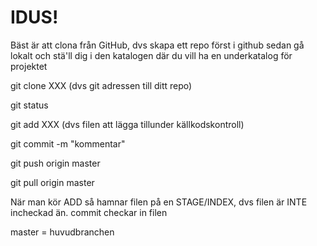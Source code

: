 ﻿# IDUS!

Bäst är att clona från GitHub, dvs skapa ett repo först i github
sedan gå lokalt och stä'll dig i den katalogen där du vill ha en underkatalog för projektet

git clone XXX (dvs git adressen till ditt repo)

git status

git add XXX (dvs filen att lägga tillunder källkodskontroll)

git commit -m "kommentar"

git push origin master

git pull origin master


När man kör ADD så hamnar filen på en STAGE/INDEX, dvs filen är INTE incheckad än.
commit checkar in filen

master = huvudbranchen
